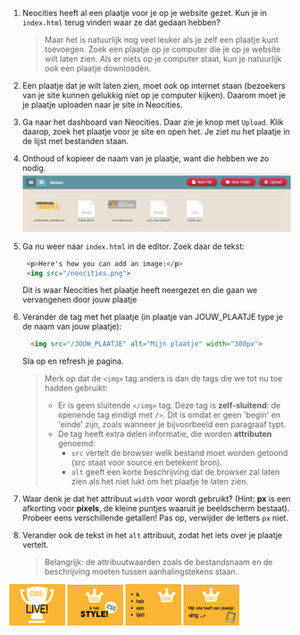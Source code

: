 1. Neocities heeft al een plaatje voor je op je website gezet. Kun je in `index.html` terug vinden waar ze dat gedaan hebben?

   > Maar het is natuurlijk nog veel leuker als je zelf een plaatje kunt toevoegen. Zoek een plaatje op je computer die je op je website wilt laten zien. Als er niets op je computer staat, kun je natuurlijk ook een plaatje downloaden.

2. Een plaatje dat je wilt laten zien, moet ook op internet staan \(bezoekers van je site kunnen gelukkig niet op je computer kijken\). Daarom moet je je plaatje uploaden naar je site in Neocities.

3. Ga naar het dashboard van Neocities. Daar zie je knop met `Upload`. Klik daarop, zoek het plaatje voor je site en open het. Je ziet nu het plaatje in de lijst met bestanden staan.

4. Onthoud of kopieer de naam van je plaatje, want die hebben we zo nodig.  
   ![](../assets/plaatje_dashboard.png)

5. Ga nu weer naar `index.html` in de editor. Zoek daar de tekst:

   ```html
    <p>Here's how you can add an image:</p>
    <img src="/neocities.png">
   ```

   Dit is waar Neocities het plaatje heeft neergezet en die gaan we vervangenen door jouw plaatje

6. Verander de tag met het plaatje \(in plaatje van JOUW\_PLAATJE type je de naam van jouw plaatje\):

   ```html
     <img src="/JOUW_PLAATJE" alt="Mijn plaatje" width="300px">
   ```

   Sla op en refresh je pagina.

   > Merk op dat de `<img>` tag anders is dan de tags die we tot nu toe hadden gebruikt:
   >
   > * Er is geen sluitende `</img>` tag. Deze tag is **zelf-sluitend**: de openende tag eindigt met `/>`. Dit is omdat er geen 'begin' en 'einde' zijn, zoals wanneer je bijvoorbeeld een paragraaf typt.
   > * De tag heeft extra delen informatie, die worden **attributen** genoemd:
   >   * `src` vertelt de browser welk bestand moet worden getoond \(src staat voor source en betekent bron\).
   >   * `alt` geeft een korte beschrijving dat de browser zal laten zien als het niet lukt om het plaatje te laten zien.

7. Waar denk je dat het attribuut `width` voor wordt gebruikt? \(Hint: **px** is een afkorting voor **pixels**, de kleine puntjes waaruit je beeldscherm bestaat\). Probeer eens verschillende getallen! Pas op, verwijder de letters `px` niet.

8. Verander ook de tekst in het `alt` attribuut, zodat het iets over je plaatje vertelt.

   > Belangrijk: de attribuutwaarden zoals de bestandsnaam en de beschrijving moeten tussen aanhalingstekens staan.

![](../assets/badges/thumbs/01_live.png) 
![](../assets/badges/thumbs/06_style.png)
![](../assets/badges/thumbs/04_li.png) 
![](../assets/badges/thumbs/03_img.png) 



